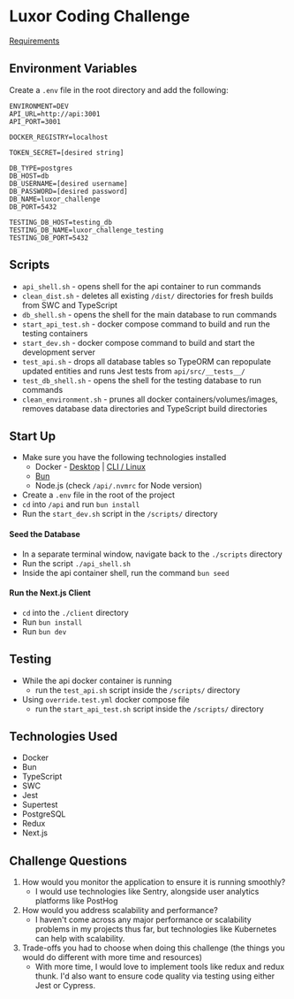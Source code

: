 # Luxor Coding Challenge
[Requirements](./docs/README.md)

## Environment Variables

Create a `.env` file in the root directory and add the following:

```
ENVIRONMENT=DEV
API_URL=http://api:3001
API_PORT=3001

DOCKER_REGISTRY=localhost

TOKEN_SECRET=[desired string]

DB_TYPE=postgres
DB_HOST=db
DB_USERNAME=[desired username]
DB_PASSWORD=[desired password]
DB_NAME=luxor_challenge
DB_PORT=5432

TESTING_DB_HOST=testing_db
TESTING_DB_NAME=luxor_challenge_testing
TESTING_DB_PORT=5432
```

## Scripts

* `api_shell.sh` - opens shell for the api container to run commands
* `clean_dist.sh` - deletes all existing `/dist/` directories for fresh builds from SWC and TypeScript
* `db_shell.sh` - opens the shell for the main database to run commands
* `start_api_test.sh` - docker compose command to build and run the testing containers
* `start_dev.sh` - docker compose command to build and start the development server
* `test_api.sh` - drops all database tables so TypeORM can repopulate updated entities and runs Jest tests from `api/src/__tests__/`
* `test_db_shell.sh` - opens the shell for the testing database to run commands
* `clean_environment.sh` - prunes all docker containers/volumes/images, removes database data directories and TypeScript build directories

## Start Up

- Make sure you have the following technologies installed
    - Docker - [Desktop](https://www.docker.com/products/docker-desktop/) | [CLI / Linux](https://docs.docker.com/engine/install/ubuntu/)
    - [Bun](https://bun.sh/docs/installation)
    - Node.js (check `/api/.nvmrc` for Node version)
- Create a `.env` file in the root of the project
- `cd` into `/api` and run `bun install`
- Run the `start_dev.sh` script in the `/scripts/` directory

#### Seed the Database

- In a separate terminal window, navigate back to the `./scripts` directory
- Run the script `./api_shell.sh`
- Inside the api container shell, run the command `bun seed`

#### Run the Next.js Client

- `cd` into the `./client` directory
- Run `bun install`
- Run `bun dev`

## Testing

- While the api docker container is running
    * run the `test_api.sh` script inside the `/scripts/` directory
- Using `override.test.yml` docker compose file
    * run the `start_api_test.sh` script inside the `/scripts/` directory


## Technologies Used

- Docker
- Bun
- TypeScript
- SWC
- Jest
- Supertest
- PostgreSQL
- Redux
- Next.js

## Challenge Questions

1. How would you monitor the application to ensure it is running smoothly?
    * I would use technologies like Sentry, alongside user analytics platforms like PostHog
2. How would you address scalability and performance?
    * I haven't come across any major performance or scalability problems in my projects thus far, but technologies like Kubernetes can help with scalability.
3. Trade-offs you had to choose when doing this challenge (the things you would do different with more time and resources)
    * With more time, I would love to implement tools like redux and redux thunk. I'd also want to ensure code quality via testing using either Jest or Cypress.